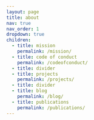 ```yaml
---
layout: page
title: about
nav: true
nav_order: 1
dropdown: true
children:
  - title: mission
    permalink: /mission/
  - title: code of conduct
    permalink: /codeofconduct/
  - title: divider
  - title: projects
    permalink: /projects/
  - title: divider
  - title: blog
    permalink: /blog/
  - title: publications
    permalink: /publications/
---
```

